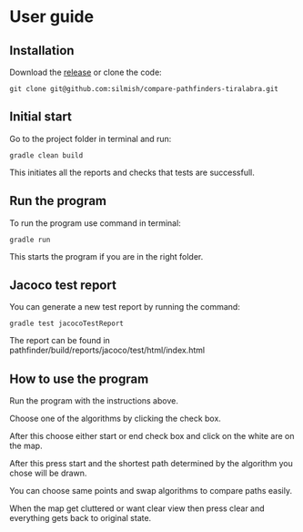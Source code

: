 # User guide

## Installation

Download the [release](https://github.com/silmish/compare-pathfinders-tiralabra/releases/tag/v1.0) or clone the code:

```
git clone git@github.com:silmish/compare-pathfinders-tiralabra.git
```

## Initial start

Go to the project folder in terminal and run:

```
gradle clean build
```

This initiates all the reports and checks that tests are successfull.

## Run the program

To run the program use command in terminal:

```
gradle run
```

This starts the program if you are in the right folder.

## Jacoco test report

You can generate a new test report by running the command:

```
gradle test jacocoTestReport
```

The report can be found in pathfinder/build/reports/jacoco/test/html/index.html

## How to use the program

Run the program with the instructions above.

Choose one of the algorithms by clicking the check box.

After this choose either start or end check box and click on the white are on the map.

After this press start and the shortest path determined by the algorithm you chose will be drawn.

You can choose same points and swap algorithms to compare paths easily.

When the map get cluttered or want clear view then press clear and everything gets back to original state. 
